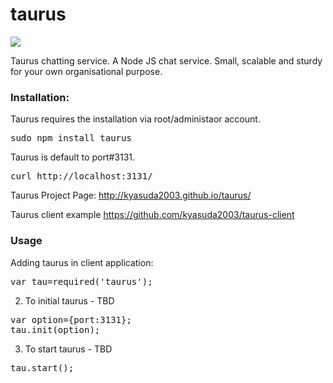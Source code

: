 taurus
=========

<a href="https://travis-ci.org/kyasuda2003/taurus"><img src="https://travis-ci.org/kyasuda2003/taurus.svg?branch=master"></a>

Taurus chatting service. A Node JS chat service. Small, scalable and sturdy for your own organisational purpose.

<h3>Installation:</h3>

Taurus requires the installation via root/administaor account.
<pre>
sudo npm install taurus
</pre>

Taurus is default to port#3131.

<pre>
curl http://localhost:3131/<file_name>
</pre>

Taurus Project Page:
http://kyasuda2003.github.io/taurus/

Taurus client example
<a href="https://github.com/kyasuda2003/taurus-client">
https://github.com/kyasuda2003/taurus-client
</a>

<h3>Usage</h3>
Adding taurus in client application:

<pre>
var tau=required('taurus');
</pre>


2. To initial taurus - TBD
<pre>
var option={port:3131};
tau.init(option);
</pre>

3. To start taurus - TBD
<pre>
tau.start();
</pre>
